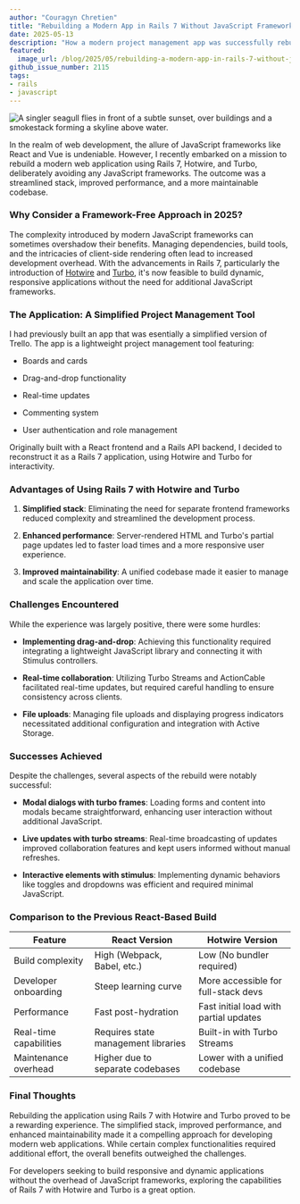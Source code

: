 ```yaml
---
author: "Couragyn Chretien"
title: "Rebuilding a Modern App in Rails 7 Without JavaScript Frameworks"
date: 2025-05-13
description: "How a modern project management app was successfully rebuilt using Rails 7,  without relying on JavaScript frameworks"
featured:
  image_url: /blog/2025/05/rebuilding-a-modern-app-in-rails-7-without-js/liverpool-waterfront.webp
github_issue_number: 2115
tags:
- rails
- javascript
---
```


![A singler seagull flies in front of a subtle sunset, over buildings and a smokestack forming a skyline above water.](/blog/2025/05/rebuilding-a-modern-app-in-rails-7-without-js/liverpool-waterfront.webp)

<!-- Photo by Seth Jensen, 2024. -->

In the realm of web development, the allure of JavaScript frameworks like React and Vue is undeniable. However, I recently embarked on a mission to rebuild a modern web application using Rails 7, Hotwire, and Turbo, deliberately avoiding any JavaScript frameworks. The outcome was a streamlined stack, improved performance, and a more maintainable codebase.

### Why Consider a Framework-Free Approach in 2025?

The complexity introduced by modern JavaScript frameworks can sometimes overshadow their benefits. Managing dependencies, build tools, and the intricacies of client-side rendering often lead to increased development overhead. With the advancements in Rails 7, particularly the introduction of [Hotwire](https://hotwired.dev/) and [Turbo](https://turbo.hotwired.dev/), it's now feasible to build dynamic, responsive applications without the need for additional JavaScript frameworks.

### The Application: A Simplified Project Management Tool

I had previously built an app that was esentially a simplified version of Trello. The app is a lightweight project management tool featuring:

- Boards and cards

- Drag-and-drop functionality

- Real-time updates

- Commenting system

- User authentication and role management

Originally built with a React frontend and a Rails API backend, I decided to reconstruct it as a Rails 7 application, using Hotwire and Turbo for interactivity.

### Advantages of Using Rails 7 with Hotwire and Turbo

1. **Simplified stack**: Eliminating the need for separate frontend frameworks reduced complexity and streamlined the development process.

1. **Enhanced performance**: Server-rendered HTML and Turbo's partial page updates led to faster load times and a more responsive user experience.

1. **Improved maintainability**: A unified codebase made it easier to manage and scale the application over time.

### Challenges Encountered
While the experience was largely positive, there were some hurdles:

- **Implementing drag-and-drop**: Achieving this functionality required integrating a lightweight JavaScript library and connecting it with Stimulus controllers.

- **Real-time collaboration**: Utilizing Turbo Streams and ActionCable facilitated real-time updates, but required careful handling to ensure consistency across clients.

- **File uploads**: Managing file uploads and displaying progress indicators necessitated additional configuration and integration with Active Storage.

### Successes Achieved
Despite the challenges, several aspects of the rebuild were notably successful:

- **Modal dialogs with turbo frames**: Loading forms and content into modals became straightforward, enhancing user interaction without additional JavaScript.

- **Live updates with turbo streams**: Real-time broadcasting of updates improved collaboration features and kept users informed without manual refreshes.

- **Interactive elements with stimulus**: Implementing dynamic behaviors like toggles and dropdowns was efficient and required minimal JavaScript.

### Comparison to the Previous React-Based Build

| Feature                | React Version                       | Hotwire Version                        |
| ---------------------- | ----------------------------------- | -------------------------------------- |
| Build complexity       | High (Webpack, Babel, etc.)         | Low (No bundler required)              |
| Developer onboarding   | Steep learning curve                | 	More accessible for full-stack devs   |
| Performance            | Fast post-hydration                 | Fast initial load with partial updates |
| Real-time capabilities | Requires state management libraries | Built-in with Turbo Streams            |
| Maintenance overhead   | Higher due to separate codebases    | Lower with a unified codebase          |

### Final Thoughts

Rebuilding the application using Rails 7 with Hotwire and Turbo proved to be a rewarding experience. The simplified stack, improved performance, and enhanced maintainability made it a compelling approach for developing modern web applications. While certain complex functionalities required additional effort, the overall benefits outweighed the challenges.

For developers seeking to build responsive and dynamic applications without the overhead of JavaScript frameworks, exploring the capabilities of Rails 7 with Hotwire and Turbo is a great option.

